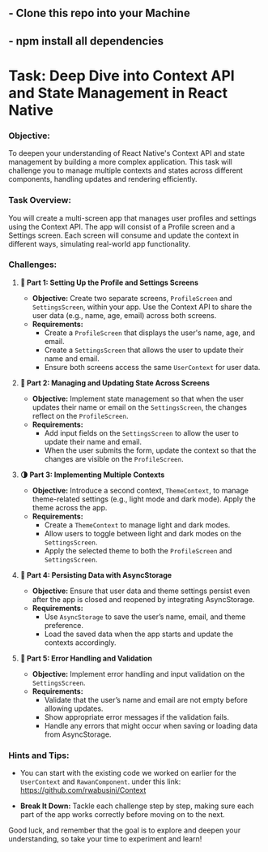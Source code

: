 ## - Clone this repo into your Machine
## - npm install all dependencies


# Task: Deep Dive into Context API and State Management in React Native

### Objective:
To deepen your understanding of React Native's Context API and state management by building a more complex application. This task will challenge you to manage multiple contexts and states across different components, handling updates and rendering efficiently.

### Task Overview:
You will create a multi-screen app that manages user profiles and settings using the Context API. The app will consist of a Profile screen and a Settings screen. Each screen will consume and update the context in different ways, simulating real-world app functionality.

### Challenges:

1. **📱 Part 1: Setting Up the Profile and Settings Screens**
   - **Objective:** Create two separate screens, `ProfileScreen` and `SettingsScreen`, within your app. Use the Context API to share the user data (e.g., name, age, email) across both screens.
   - **Requirements:**
     - Create a `ProfileScreen` that displays the user's name, age, and email.
     - Create a `SettingsScreen` that allows the user to update their name and email.
     - Ensure both screens access the same `UserContext` for user data.

2. **🔄 Part 2: Managing and Updating State Across Screens**
   - **Objective:** Implement state management so that when the user updates their name or email on the `SettingsScreen`, the changes reflect on the `ProfileScreen`.
   - **Requirements:**
     - Add input fields on the `SettingsScreen` to allow the user to update their name and email.
     - When the user submits the form, update the context so that the changes are visible on the `ProfileScreen`.

3. **🌗 Part 3: Implementing Multiple Contexts**
   - **Objective:** Introduce a second context, `ThemeContext`, to manage theme-related settings (e.g., light mode and dark mode). Apply the theme across the app.
   - **Requirements:**
     - Create a `ThemeContext` to manage light and dark modes.
     - Allow users to toggle between light and dark modes on the `SettingsScreen`.
     - Apply the selected theme to both the `ProfileScreen` and `SettingsScreen`.

4. **💾 Part 4: Persisting Data with AsyncStorage**
   - **Objective:** Ensure that user data and theme settings persist even after the app is closed and reopened by integrating AsyncStorage.
   - **Requirements:**
     - Use `AsyncStorage` to save the user’s name, email, and theme preference.
     - Load the saved data when the app starts and update the contexts accordingly.

5. **🚨 Part 5: Error Handling and Validation**
   - **Objective:** Implement error handling and input validation on the `SettingsScreen`.
   - **Requirements:**
     - Validate that the user’s name and email are not empty before allowing updates.
     - Show appropriate error messages if the validation fails.
     - Handle any errors that might occur when saving or loading data from AsyncStorage.

### Hints and Tips:
- You can start with the existing code we worked on earlier for the `UserContext` and `RawanComponent`.
under this link: 
https://github.com/rwabusini/Context


- **Break It Down:** Tackle each challenge step by step, making sure each part of the app works correctly before moving on to the next.

Good luck, and remember that the goal is to explore and deepen your understanding, so take your time to experiment and learn!